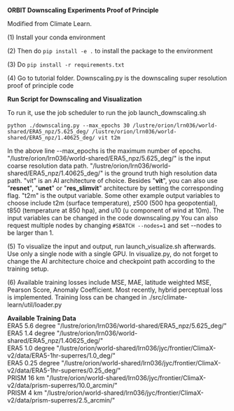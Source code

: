 **ORBIT Downscaling Experiments Proof of Principle**

Modified from Climate Learn.

(1) Install your conda environment

(2) Then do `pip install -e .` to install the package to the environment

(3) Do  `pip install -r requirements.txt`

(4) Go to tutorial folder. Downscaling.py is the downscaling super resolution proof of principle code

**Run Script for Downscaling and Visualization**


To run it, use the job scheduler to run the job launch_downscaling.sh

`python ./downscaling.py --max_epochs 30 /lustre/orion/lrn036/world-shared/ERA5_npz/5.625_deg/ /lustre/orion/lrn036/world-shared/ERA5_npz/1.40625_deg/ vit t2m`

In the above line --max_epochs is the maximum number of epochs. "/lustre/orion/lrn036/world-shared/ERA5_npz/5.625_deg/" is the input coarse resolution data path. "/lustre/orion/lrn036/world-shared/ERA5_npz/1.40625_deg/" is the ground truth high resolution data path. 
"vit" is an AI architecture of choice. Besides "**vit**", you can also use "**resnet**", "**unet**" or "**res_slimvit**" architecture by setting the corresponding flag.
"t2m" is the output variable. Some other example output variables to choose include t2m (surface temperature), z500 (500 hpa geopotential), t850 (temperature at 850 hpa), and u10 (u component of wind at 10m). 
The input variables can be changed in the code downscaling.py
You can also request multiple nodes by changing `#SBATCH --nodes=1`  and set --nodes to be larger than 1.


(5) To visualize the input and output, run launch_visualize.sh afterwards. Use only a single node with a single GPU. In visualize.py, do not forget to change the AI architecture choice and checkpoint path according to the training setup.

(6) Available training losses include MSE, MAE, latitude weighted MSE, Pearson Score, Anomaly Coefficient. Most recently, hybrid perceptual loss is implemented.  Training loss can be changed in ./src/climate-learn/util/loader.py


**Available Training Data**  
ERA5 5.6 degree "/lustre/orion/lrn036/world-shared/ERA5_npz/5.625_deg/"   
ERA5 1.4 degree "/lustre/orion/lrn036/world-shared/ERA5_npz/1.40625_deg/"  
ERA5 1.0 degree "/lustre/orion/world-shared/lrn036/jyc/frontier/ClimaX-v2/data/ERA5-1hr-superres/1.0_deg/"  
ERA5 0.25 degree "/lustre/orion/world-shared/lrn036/jyc/frontier/ClimaX-v2/data/ERA5-1hr-superres/0.25_deg/"   
PRISM 16 km "/lustre/orion/world-shared/lrn036/jyc/frontier/ClimaX-v2/data/prism-superres/10.0_arcmin/"  
PRISM 4 km "/lustre/orion/world-shared/lrn036/jyc/frontier/ClimaX-v2/data/prism-superres/2.5_arcmin/"  

